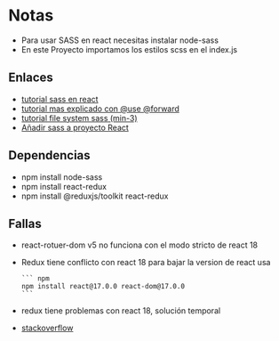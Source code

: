 # Notas

- Para usar SASS en react necesitas instalar node-sass
- En este Proyecto importamos los estilos scss en el index.js

## Enlaces

- [tutorial sass en react](https://www.youtube.com/watch?v=-nEOaWG0Jzk)
- [tutorial mas explicado con @use @forward](https://www.youtube.com/watch?v=9tmfuGsu99o)
- [tutorial file system sass (min-3)](https://www.youtube.com/watch?v=Upa_2O1BKSU)
- [Añadir sass a proyecto React](https://www.youtube.com/watch?v=-nEOaWG0Jzk&list=PLm_p5bVniKC7gj-jcHvxj28MSNynFEW2c&index=5)

## Dependencias

- npm install node-sass
- npm install react-redux
- npm install @reduxjs/toolkit react-redux

## Fallas

- react-rotuer-dom v5 no funciona con el modo stricto de react 18
- Redux tiene conflicto con react 18 para bajar la version de react usa

      ``` npm
      npm install react@17.0.0 react-dom@17.0.0
      ```

- redux tiene problemas con react 18, solución temporal
- [stackoverflow](https://stackoverflow.com/questions/70765276/react-18-doesnt-support-redux-toolkit-or-other-libraries-yet)

